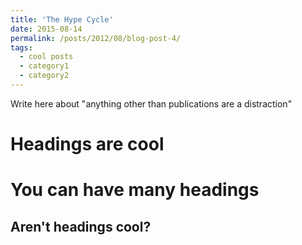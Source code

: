 ```yaml
---
title: 'The Hype Cycle'
date: 2015-08-14
permalink: /posts/2012/08/blog-post-4/
tags:
  - cool posts
  - category1
  - category2
---
```


Write here about "anything other than publications are a distraction"

Headings are cool
======

You can have many headings
======

Aren't headings cool?
------
